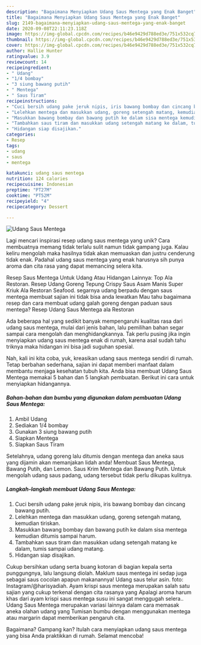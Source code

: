 ```yaml
---
description: "Bagaimana Menyiapkan Udang Saus Mentega yang Enak Banget"
title: "Bagaimana Menyiapkan Udang Saus Mentega yang Enak Banget"
slug: 2149-bagaimana-menyiapkan-udang-saus-mentega-yang-enak-banget
date: 2020-09-08T22:11:23.118Z
image: https://img-global.cpcdn.com/recipes/b46e9429d788ed3e/751x532cq70/udang-saus-mentega-foto-resep-utama.jpg
thumbnail: https://img-global.cpcdn.com/recipes/b46e9429d788ed3e/751x532cq70/udang-saus-mentega-foto-resep-utama.jpg
cover: https://img-global.cpcdn.com/recipes/b46e9429d788ed3e/751x532cq70/udang-saus-mentega-foto-resep-utama.jpg
author: Hallie Hunter
ratingvalue: 3.9
reviewcount: 14
recipeingredient:
- " Udang"
- "1/4 bombay"
- "3 siung bawang putih"
- " Mentega"
- " Saus Tiram"
recipeinstructions:
- "Cuci bersih udang pake jeruk nipis, iris bawang bombay dan cincang bawang putih."
- "Lelehkan mentega dan masukkan udang, goreng setengah matang, kemudian tiriskan."
- "Masukkan bawang bombay dan bawang putih ke dalam sisa mentega kemudian ditumis sampai harum."
- "Tambahkan saus tiram dan masukkan udang setengah matang ke dalam, tumis sampai udang matang."
- "Hidangan siap disajikan."
categories:
- Resep
tags:
- udang
- saus
- mentega

katakunci: udang saus mentega 
nutrition: 124 calories
recipecuisine: Indonesian
preptime: "PT27M"
cooktime: "PT52M"
recipeyield: "4"
recipecategory: Dessert

---
```



![Udang Saus Mentega](https://img-global.cpcdn.com/recipes/b46e9429d788ed3e/751x532cq70/udang-saus-mentega-foto-resep-utama.jpg)

Lagi mencari inspirasi resep udang saus mentega yang unik? Cara membuatnya memang tidak terlalu sulit namun tidak gampang juga. Kalau keliru mengolah maka hasilnya tidak akan memuaskan dan justru cenderung tidak enak. Padahal udang saus mentega yang enak harusnya sih punya aroma dan cita rasa yang dapat memancing selera kita.

Resep Saus Mentega Untuk Udang Atau Hidangan Lainnya: Top Ala Restoran. Resep Udang Goreng Tepung Crispy Saus Asam Manis Super Kriuk Ala Restoran Seafood. segarnya udang berpadu dengan saus mentega membuat sajian ini tidak bisa anda lewatkan Mau tahu bagaimana resep dan cara membuat udang galah goreng dengan paduan saus mentega? Resep Udang Saus Mentega ala Restoran

Ada beberapa hal yang sedikit banyak mempengaruhi kualitas rasa dari udang saus mentega, mulai dari jenis bahan, lalu pemilihan bahan segar sampai cara mengolah dan menghidangkannya. Tak perlu pusing jika ingin menyiapkan udang saus mentega enak di rumah, karena asal sudah tahu triknya maka hidangan ini bisa jadi suguhan spesial.


Nah, kali ini kita coba, yuk, kreasikan udang saus mentega sendiri di rumah. Tetap berbahan sederhana, sajian ini dapat memberi manfaat dalam membantu menjaga kesehatan tubuh kita. Anda bisa membuat Udang Saus Mentega memakai 5 bahan dan 5 langkah pembuatan. Berikut ini cara untuk menyiapkan hidangannya.

<!--inarticleads1-->

##### Bahan-bahan dan bumbu yang digunakan dalam pembuatan Udang Saus Mentega:

1. Ambil  Udang
1. Sediakan 1/4 bombay
1. Gunakan 3 siung bawang putih
1. Siapkan  Mentega
1. Siapkan  Saus Tiram


Setelahnya, udang goreng lalu ditumis dengan mentega dan aneka saus yang dijamin akan memanjakan lidah anda! Membuat Saus Mentega, Bawang Putih, dan Lemon. Saus Krim Mentega dan Bawang Putih. Untuk mengolah udang saus padang, udang tersebut tidak perlu dikupas kulitnya. 

<!--inarticleads2-->

##### Langkah-langkah membuat Udang Saus Mentega:

1. Cuci bersih udang pake jeruk nipis, iris bawang bombay dan cincang bawang putih.
1. Lelehkan mentega dan masukkan udang, goreng setengah matang, kemudian tiriskan.
1. Masukkan bawang bombay dan bawang putih ke dalam sisa mentega kemudian ditumis sampai harum.
1. Tambahkan saus tiram dan masukkan udang setengah matang ke dalam, tumis sampai udang matang.
1. Hidangan siap disajikan.


Cukup bersihkan udang serta buang kotoran di bagian kepala serta punggungnya, lalu langsung diolah. Maklum saus mentega ini sedap juga sebagai saus cocolan apapun makanannya! Udang saus telur asin. foto: Instagram/@harisyadiah. Ayam krispi saus mentega merupakan salah satu sajian yang cukup terkenal dengan cita rasanya yang Apalagi aroma harum khas dari ayam krispi saus mentega susu ini sangat menggugah selera.. Udang Saus Mentega merupakan variasi lainnya dalam cara memasak aneka olahan udang yang Tumisan bumbu dengan menggunakan mentega atau margarin dapat memberikan pengaruh cita. 

Bagaimana? Gampang kan? Itulah cara menyiapkan udang saus mentega yang bisa Anda praktikkan di rumah. Selamat mencoba!
